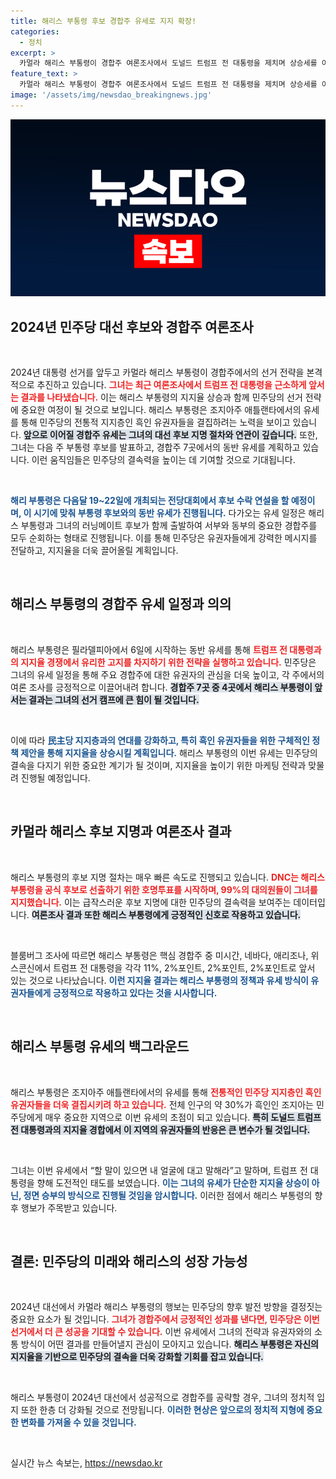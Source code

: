 ```yaml
---
title: 해리스 부통령 후보 경합주 유세로 지지 확장!
categories:
  - 정치
excerpt: >
  카멀라 해리스 부통령이 경합주 여론조사에서 도널드 트럼프 전 대통령을 제치며 상승세를 이어가고 있다. 다음주 부통령 후보 발표와 함께 7개 핵심 경합주에서 동반 유세를 계획 중이다. 해리스의 승리를 위한 전략이 주목받고 있다!
feature_text: >
  카멀라 해리스 부통령이 경합주 여론조사에서 도널드 트럼프 전 대통령을 제치며 상승세를 이어가고 있다. 다음주 부통령 후보 발표와 함께 7개 핵심 경합주에서 동반 유세를 계획 중이다. 해리스의 승리를 위한 전략이 주목받고 있다!
image: '/assets/img/newsdao_breakingnews.jpg'
---
```


<p><img src="/assets/img/newsdao_breakingnews.jpg" alt="ontimetimes 속보" /></p>

<h2 data-ke-size="size26">2024년 민주당 대선 후보와 경합주 여론조사</h2>

<p data-ke-size="size16">&nbsp;</p>

<p>2024년 대통령 선거를 앞두고 카멀라 해리스 부통령이 경합주에서의 선거 전략을 본격적으로 추진하고 있습니다. <b><span style="color: #ee2323;">그녀는 최근 여론조사에서 트럼프 전 대통령을 근소하게 앞서는 결과를 나타냈습니다.</span></b> 이는 해리스 부통령의 지지율 상승과 함께 민주당의 선거 전략에 중요한 여정이 될 것으로 보입니다. 해리스 부통령은 조지아주 애틀랜타에서의 유세를 통해 민주당의 전통적 지지층인 흑인 유권자들을 결집하려는 노력을 보이고 있습니다. <b><span style="background-color: #21538527;">앞으로 이어질 경합주 유세는 그녀의 대선 후보 지명 절차와 연관이 깊습니다.</span></b> 또한, 그녀는 다음 주 부통령 후보를 발표하고, 경합주 7곳에서의 동반 유세를 계획하고 있습니다. 이런 움직임들은 민주당의 결속력을 높이는 데 기여할 것으로 기대됩니다. </p>

<p data-ke-size="size16">&nbsp;</p>

<p><b><span style="color: #1a5490;">해리 부통령은 다음달 19~22일에 개최되는 전당대회에서 후보 수락 연설을 할 예정이며, 이 시기에 맞춰 부통령 후보와의 동반 유세가 진행됩니다.</span></b> 다가오는 유세 일정은 해리스 부통령과 그녀의 러닝메이트 후보가 함께 출발하여 서부와 동부의 중요한 경합주를 모두 순회하는 형태로 진행됩니다. 이를 통해 민주당은 유권자들에게 강력한 메시지를 전달하고, 지지율을 더욱 끌어올릴 계획입니다. </p>

<p data-ke-size="size16">&nbsp;</p>

<h2 data-ke-size="size26">해리스 부통령의 경합주 유세 일정과 의의</h2>

<p data-ke-size="size16">&nbsp;</p>

<p>해리스 부통령은 필라델피아에서 6일에 시작하는 동반 유세를 통해 <b><span style="color: #ee2323;">트럼프 전 대통령과의 지지율 경쟁에서 유리한 고지를 차지하기 위한 전략을 실행하고 있습니다.</span></b> 민주당은 그녀의 유세 일정을 통해 주요 경합주에 대한 유권자의 관심을 더욱 높이고, 각 주에서의 여론 조사를 긍정적으로 이끌어내려 합니다. <b><span style="background-color: #21538527;">경합주 7곳 중 4곳에서 해리스 부통령이 앞서는 결과는 그녀의 선거 캠프에 큰 힘이 될 것입니다.</span></b> </p>

<p data-ke-size="size16">&nbsp;</p>

<p>이에 따라 <b><span style="color: #1a5490;">民主당 지지층과의 연대를 강화하고, 특히 흑인 유권자들을 위한 구체적인 정책 제안을 통해 지지율을 상승시킬 계획입니다.</span></b> 해리스 부통령의 이번 유세는 민주당의 결속을 다지기 위한 중요한 계기가 될 것이며, 지지율을 높이기 위한 마케팅 전략과 맞물려 진행될 예정입니다. </p>

<p data-ke-size="size16">&nbsp;</p>

<h2 data-ke-size="size26">카멀라 해리스 후보 지명과 여론조사 결과</h2>

<p data-ke-size="size16">&nbsp;</p>

<p>해리스 부통령의 후보 지명 절차는 매우 빠른 속도로 진행되고 있습니다. <b><span style="color: #ee2323;">DNC는 해리스 부통령을 공식 후보로 선출하기 위한 호명투표를 시작하며, 99%의 대의원들이 그녀를 지지했습니다.</span></b> 이는 급작스러운 후보 지명에 대한 민주당의 결속력을 보여주는 데이터입니다. <b><span style="background-color: #21538527;">여론조사 결과 또한 해리스 부통령에게 긍정적인 신호로 작용하고 있습니다.</span></b> </p>

<p data-ke-size="size16">&nbsp;</p>

<p>블룸버그 조사에 따르면 해리스 부통령은 핵심 경합주 중 미시간, 네바다, 애리조나, 위스콘신에서 트럼프 전 대통령을 각각 11%, 2%포인트, 2%포인트, 2%포인트로 앞서 있는 것으로 나타났습니다. <b><span style="color: #1a5490;">이런 지지율 결과는 해리스 부통령의 정책과 유세 방식이 유권자들에게 긍정적으로 작용하고 있다는 것을 시사합니다.</span></b> </p>

<p data-ke-size="size16">&nbsp;</p>

<h2 data-ke-size="size26">해리스 부통령 유세의 백그라운드</h2>

<p data-ke-size="size16">&nbsp;</p>

<p>해리스 부통령은 조지아주 애틀랜타에서의 유세를 통해 <b><span style="color: #ee2323;">전통적인 민주당 지지층인 흑인 유권자들을 더욱 결집시키려 하고 있습니다.</span></b> 전체 인구의 약 30%가 흑인인 조지아는 민주당에게 매우 중요한 지역으로 이번 유세의 초점이 되고 있습니다. <b><span style="background-color: #21538527;">특히 도널드 트럼프 전 대통령과의 지지율 경합에서 이 지역의 유권자들의 반응은 큰 변수가 될 것입니다.</span></b> </p>

<p data-ke-size="size16">&nbsp;</p>

<p>그녀는 이번 유세에서 “할 말이 있으면 내 얼굴에 대고 말해라”고 말하며, 트럼프 전 대통령을 향해 도전적인 태도를 보였습니다. <b><span style="color: #1a5490;">이는 그녀의 유세가 단순한 지지율 상승이 아닌, 정면 승부의 방식으로 진행될 것임을 암시합니다.</span></b> 이러한 점에서 해리스 부통령의 향후 행보가 주목받고 있습니다. </p>

<p data-ke-size="size16">&nbsp;</p>

<h2 data-ke-size="size26">결론: 민주당의 미래와 해리스의 성장 가능성</h2>

<p data-ke-size="size16">&nbsp;</p>

<p>2024년 대선에서 카멀라 해리스 부통령의 행보는 민주당의 향후 발전 방향을 결정짓는 중요한 요소가 될 것입니다. <b><span style="color: #ee2323;">그녀가 경합주에서 긍정적인 성과를 낸다면, 민주당은 이번 선거에서 더 큰 성공을 기대할 수 있습니다.</span></b> 이번 유세에서 그녀의 전략과 유권자와의 소통 방식이 어떤 결과를 만들어낼지 관심이 모아지고 있습니다. <b><span style="background-color: #21538527;">해리스 부통령은 자신의 지지율을 기반으로 민주당의 결속을 더욱 강화할 기회를 잡고 있습니다.</span></b></p>

<p data-ke-size="size16">&nbsp;</p>

<p>해리스 부통령이 2024년 대선에서 성공적으로 경합주를 공략할 경우, 그녀의 정치적 입지 또한 한층 더 강화될 것으로 전망됩니다. <b><span style="color: #1a5490;">이러한 현상은 앞으로의 정치적 지형에 중요한 변화를 가져올 수 있을 것입니다.</span></b> </p>

<p data-ke-size="size16">&nbsp;</p>
실시간 뉴스 속보는, <a href="https://newsdao.kr" rel="dofollow">https://newsdao.kr</a>


